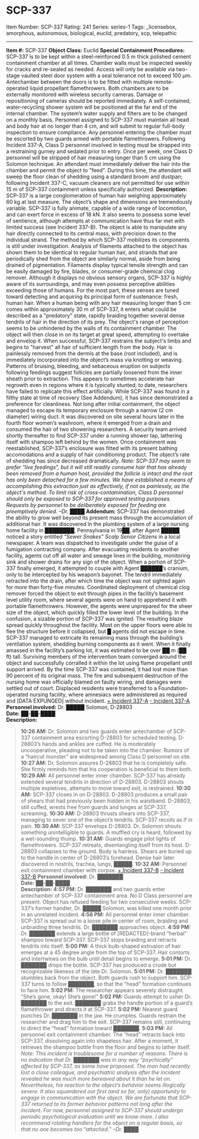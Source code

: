 # SCP-337
Item Number: SCP-337
Rating: 241
Series: series-1
Tags: _licensebox, amorphous, autonomous, biological, euclid, predatory, scp, telepathic

---

**Item #:** SCP-337
**Object Class:** Euclid
**Special Containment Procedures:** SCP-337 is to be kept within a steel-reinforced 0.5 m thick polished cement containment chamber at all times. Chamber walls must be inspected weekly for cracks and re-sealed as needed. Access will only be available via two-stage vaulted steel door system with a seal tolerance not to exceed 100 µm. Antechamber between the doors is to be fitted with multiple remote-operated liquid propellant flamethrowers. Both chambers are to be externally monitored with wireless security cameras. Damage or repositioning of cameras should be reported immediately. A self-contained, water-recycling shower system will be positioned at the far end of the internal chamber. The system’s water supply and filters are to be changed on a monthly basis.
Personnel assigned to SCP-337 must maintain all head and body hair at no longer than 4 cm, and will submit to regular full-body inspection to ensure compliance. Any personnel entering the chamber must be escorted by two guards armed with portable flamethrowers. Following Incident 337-A, Class D personnel involved in testing must be strapped into a restraining gurney and sedated prior to entry.
Once per week, one Class D personnel will be stripped of hair measuring longer than 5 cm using the Solomon technique. An attendant must immediately deliver the hair into the chamber and permit the object to "feed". During this time, the attendant will sweep the floor clean of shedding using a standard broom and dustpan; following Incident 337-C, vacuum cleaners are not permitted for use within 15 m of SCP-337 containment unless specifically authorized.
**Description:** SCP-337 is a large conglomeration of human hair weighing approximately 60 kg at last measure. The object’s shape and dimensions are tremendously variable. SCP-337 is fully animate, capable of a wide range of locomotion, and can exert force in excess of 18 kN. It also seems to possess some level of sentience, although attempts at communication have thus far met with limited success (see Incident 337-B).
The object is able to manipulate any hair directly connected to its central mass, with precision down to the individual strand. The method by which SCP-337 mobilizes its components is still under investigation. Analysis of filaments attached to the object has shown them to be identical to regular human hair, and strands that are periodically shed from the object are similarly normal, aside from being drained of pigmentation. Filaments display typical tensile strength and can be easily damaged by fire, blades, or consumer-grade chemical clog remover.
Although it displays no obvious sensory organs, SCP-337 is highly aware of its surroundings, and may even possess perceptive abilities exceeding those of humans. For the most part, these senses are tuned toward detecting and acquiring its principal form of sustenance: fresh, human hair.
When a human being with any hair measuring longer than 5 cm comes within approximately 30 m of SCP-337, it enters what could be described as a "predatory" state, rapidly braiding together several dense tendrils of hair in the direction of its prey. The object's range of perception seems to be unhindered by the walls of its containment chamber.
The object will then close in on its target at great speed, attempting to overtake and envelop it. When successful, SCP-337 restrains the subject's limbs and begins to "harvest" all hair of sufficient length from the body. Hair is painlessly removed from the dermis at the base (root included), and is immediately incorporated into the object’s mass via knotting or weaving. Patterns of bruising, bleeding, and sebaceous eruption on subjects following feedings suggest follicles are partially loosened from the inner sheath prior to extraction. This appears to sometimes accelerate hair regrowth even in regions where it is typically stunted; to date, researchers have failed to replicate this effect artificially.
While SCP-337 was found in a filthy state at time of recovery (See Addendum), it has since demonstrated a preference for cleanliness. Not long after initial containment, the object managed to escape its temporary enclosure through a narrow (2 cm diameter) wiring duct. It was discovered on site several hours later in the fourth floor women’s washroom, where it emerged from a drain and consumed the hair of two showering researchers. A security team arrived shortly thereafter to find SCP-337 under a running shower tap, lathering itself with shampoo left behind by the women. Once containment was reestablished, SCP-337’s enclosure was fitted with its present bathing accomodations and a supply of hair conditioning product. The object’s rate of shedding has since decreased dramatically.
_Note: SCP-337 may seem to prefer "live feedings", but it will still readily consume hair that has already been removed from a human host, provided the follicle is intact and the root has only been detached for a few minutes. We have established a means of accomplishing this extraction just as effectively, if not as painlessly, as the object's method. To limit risk of cross-contamination, Class D personnel should only be exposed to SCP-337 for approved testing purposes. Requests by personnel to be deliberately exposed for feeding are preemptively denied. –Dr. ████_
**Addendum:** SCP-337 has demonstrated the ability to grow well beyond its present mass through the accumulation of additional hair. It was discovered in the plumbing system of a large nursing home facility in ████████, Pennsylvania in 19██, after Agent █████ noticed a story entitled _“Sewer Snakes” Scalp Senior Citizens_ in a local newspaper. A team was dispatched to investigate under the guise of a fumigation contracting company. After evacuating residents to another facility, agents cut off all water and sewage lines in the building, monitoring sink and shower drains for any sign of the object.
When a portion of SCP-337 finally emerged, it attempted to couple with Agent ██████’s cranium, only to be intercepted by his weapon’s bayonet. The tendril immediately retracted into the drain, after which time the object was not sighted again for more than forty-five minutes. Coordinated deployment of chemical clog remover forced the object to exit through pipes in the facility’s basement level utility room, where several agents were on hand to apprehend it with portable flamethrowers. However, the agents were unprepared for the sheer size of the object, which quickly filled the lower level of the building. In the confusion, a sizable portion of SCP-337 was ignited.
The resulting blaze spread quickly throughout the facility. Most on the upper floors were able to flee the structure before it collapsed, but █ agents did not escape in time. SCP-337 managed to extricate its remaining mass through the building’s ventilation system, shedding burning components as it went. When it finally amassed in the facility’s parking lot, it was estimated to be over ██ m (██ ft) tall. Surviving members of the intervention team converged around the object and successfully corralled it within the lot using flame propellant until support arrived. By the time SCP-337 was contained, it had lost more than 90 percent of its original mass.
The fire and subsequent destruction of the nursing home was officially blamed on faulty wiring, and damages were settled out of court. Displaced residents were transferred to a Foundation-operated nursing facility, where amnesiacs were administered as required and [DATA EXPUNGED] without incident.
[\+ Incident 337-A](javascript:;)
[\- Incident 337-A](javascript:;)
**Personnel involved:** Dr. █████ Solomon, D-28803  
**Date:** ██-██-████  
**Description:**
> **10:26 AM:** Dr. Solomon and two guards enter antechamber of SCP-337 containment area escorting D-28803 for scheduled testing. D-28803’s hands and ankles are cuffed. He is moderately uncooperative, pleading not to be taken into the chamber. Rumors of a “haircut monster” are widespread among Class D personnel on site.
> **10:27 AM:** Dr. Solomon assures D-28803 that he is completely safe. She firmly reminds him that his cooperation is beneficial to them both.
> **10:29 AM:** All personnel enter inner chamber. SCP-337 has already extended several tendrils in direction of D-28803. D-28803 shouts multiple expletives, attempts to move toward exit, is restrained.
> **10:30 AM:** SCP-337 closes in on D-28803. D-28803 produces a small pair of shears that had previously been hidden in his waistband. D-28803, still cuffed, wrests free from guards and lunges at SCP-337, screaming.
> **10:30 AM:** D-28803 thrusts shears into SCP-337, managing to sever one of the object’s tendrils. SCP-337 recoils as if in pain.
> **10:30 AM:** SCP-337 envelops D-28803. Dr. Solomon shouts something unintelligible to guards. A muffled cry is heard, followed by a wet-sounding thump.
> **10:31 AM:** Guards engage pilot lights of flamethrowers. SCP-337 retreats, disentangling itself from its host. D-28803 collapses to the ground. Body is hairless. Shears are buried up to the handle in center of D-28803’s forehead. Dense hair later discovered in nostrils, trachea, lungs, █████.
> **10:32 AM:** Personnel exit containment chamber with corpse.
[\+ Incident 337-B](javascript:;)
[\- Incident 337-B](javascript:;)
**Personnel involved:** Dr. ███████  
**Date:** ██-██-████  
**Description:**
> **4:57 PM:** Dr. ███████ and two guards enter antechamber of SCP-337 containment area. No D Class personnel are present. Object has refused feeding for two consecutive weeks. SCP-337’s former handler, Dr. █████ Solomon, was killed one month prior in an unrelated incident.
> **4:58 PM:** All personnel enter inner chamber. SCP-337 is spread out in a loose pile in center of room, braiding and unbraiding three tendrils. Dr. ███████ approaches object.
> **4:59 PM:** Dr. ███████ extends a large bottle of [REDACTED]-brand “herbal” shampoo toward SCP-337. SCP-337 stops braiding and retracts tendrils into itself.
> **5:00 PM:** A thick bulb-shaped extrusion of hair emerges at a 45 degree angle from the top of SCP-337. Hair contorts and intertwines on the bulb until detail begins to emerge.
> **5:01 PM:** Dr. ███████ drops the bottle. SCP-337 has produced a crude but recognizable likeness of the late Dr. Solomon.
> **5:01 PM:** Dr. ███████ stumbles back from the object. Both guards rush to support him. SCP-337 turns to follow ███████, so that the “head” formation continues to face him.
> **5:02 PM:** The researcher appears severely distraught. “She’s gone, okay! She’s gone!”
> **5:02 PM:** Guards attempt to usher Dr. ███████ to the exit. ███████ grabs the handle portion of a guard’s flamethrower and directs it at SCP-337.
> **5:02 PM:** Nearest guard punches Dr. ███████ in the jaw. He crumples. Guards restrain the researcher and drag him to the exit. SCP-337 remains still, continuing to direct the “head” formation toward ███████.
> **5:03 PM:** All personnel exit containment chamber. The “head” retracts back into SCP-337, dissolving again into shapeless hair. After a moment, it retrieves the shampoo bottle from the floor and begins to lather itself.
_Note: This incident is troublesome for a number of reasons. There is no indication that Dr. ███████ was in any way “psychically” affected by SCP-337, as some have proposed. The man had recently lost a close colleague, and psychiatric analysis after the incident revealed he was much more bereaved about it than he let on. Nevertheless, his reaction to the object’s behavior seems illogically severe. It also squandered our first (and so far, only) opportunity to engage in communication with the object. We are fortunate that SCP-337 returned to its former behavior patterns not long after the incident._
_For now, personnel assigned to SCP-337 should undergo periodic psychological evaluation until we know more. I also recommend rotating handlers for the object on a regular basis, so that no one becomes too “attached.” –Dr. ████_